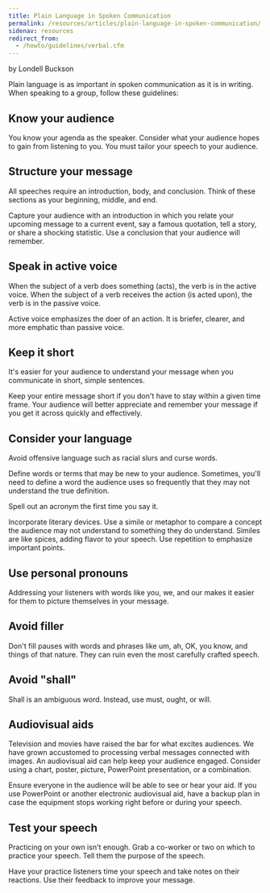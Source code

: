 ```yaml
---
title: Plain Language in Spoken Communication
permalink: /resources/articles/plain-language-in-spoken-communication/
sidenav: resources
redirect_from:
  - /howto/guidelines/verbal.cfm
---
```


by Londell Buckson

Plain language is as important in spoken communication as it is in writing. When speaking to a group, follow these guidelines:

## Know your audience

You know your agenda as the speaker. Consider what your audience hopes to gain from listening to you. You must tailor your speech to your audience.

## Structure your message

All speeches require an introduction, body, and conclusion. Think of these sections as your beginning, middle, and end.

Capture your audience with an introduction in which you relate your upcoming message to a current event, say a famous quotation, tell a story, or share a shocking statistic. Use a conclusion that your audience will remember.

## Speak in active voice

When the subject of a verb does something (acts), the verb is in the active voice. When the subject of a verb receives the action (is acted upon), the verb is in the passive voice.

Active voice emphasizes the doer of an action. It is briefer, clearer, and more emphatic than passive voice.

## Keep it short

It's easier for your audience to understand your message when you communicate in short, simple sentences.

Keep your entire message short if you don't have to stay within a given time frame. Your audience will better appreciate and remember your message if you get it across quickly and effectively.

## Consider your language

Avoid offensive language such as racial slurs and curse words.

Define words or terms that may be new to your audience. Sometimes, you'll need to define a word the audience uses so frequently that they may not understand the true definition.

Spell out an acronym the first time you say it.

Incorporate literary devices. Use a simile or metaphor to compare a concept the audience may not understand to something they do understand. Similes are like spices, adding flavor to your speech. Use repetition to emphasize important points.

## Use personal pronouns

Addressing your listeners with words like you, we, and our makes it easier for them to picture themselves in your message.

## Avoid filler

Don't fill pauses with words and phrases like um, ah, OK, you know, and things of that nature. They can ruin even the most carefully crafted speech.

## Avoid "shall"

Shall is an ambiguous word. Instead, use must, ought, or will.

## Audiovisual aids

Television and movies have raised the bar for what excites audiences. We have grown accustomed to processing verbal messages connected with images. An audiovisual aid can help keep your audience engaged. Consider using a chart, poster, picture, PowerPoint presentation, or a combination.

Ensure everyone in the audience will be able to see or hear your aid. If you use PowerPoint or another electronic audiovisual aid, have a backup plan in case the equipment stops working right before or during your speech.

## Test your speech

Practicing on your own isn't enough. Grab a co-worker or two on which to practice your speech. Tell them the purpose of the speech.

Have your practice listeners time your speech and take notes on their reactions. Use their feedback to improve your message.

